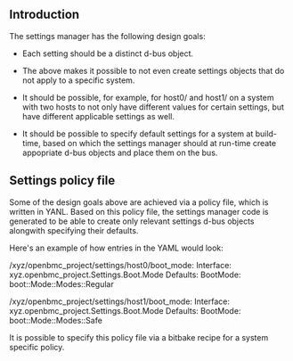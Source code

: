 ## Introduction

The settings manager has the following design goals:

* Each setting should be a distinct d-bus object.

* The above makes it possible to not even create settings objects that do not
  apply to a specific system.

* It should be possible, for example, for host0/ and host1/ on a system with
  two hosts to not only have different values for certain settings, but
  have different applicable settings as well.

* It should be possible to specify default settings for a system at build-time,
  based on which the settings manager should at run-time create appopriate
  d-bus objects and place them on the bus.

## Settings policy file

Some of the design goals above are achieved via a policy file, which is written
in YANL. Based on this policy file, the settings manager code is generated to be
able to create only relevant settings d-bus objects alongwith specifying their
defaults.

Here's an example of how entries in the YAML would look:

/xyz/openbmc_project/settings/host0/boot_mode:
    Interface: xyz.openbmc_project.Settings.Boot.Mode
    Defaults:
        BootMode: boot::Mode::Modes::Regular

/xyz/openbmc_project/settings/host1/boot_mode:
    Interface: xyz.openbmc_project.Settings.Boot.Mode
    Defaults:
        BootMode: boot::Mode::Modes::Safe

It is possible to specify this policy file via a bitbake recipe for a system
specific policy.
